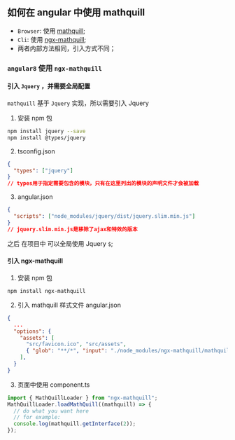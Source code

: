 ## 如何在 angular 中使用 mathquill

- `Browser`: 使用 [mathquill](https://www.npmjs.com/package/mathquill);
- `Cli`: 使用 [ngx-mathquill](https://www.npmjs.com/package/ngx-mathquill);
- 两者内部方法相同，引入方式不同；

### `angular8` 使用 `ngx-mathquill`

#### 引入 `Jquery` ，并需要全局配置

`mathquill` 基于 `Jquery` 实现，所以需要引入 Jquery

1. 安装 npm 包

```bash
npm install jquery --save
npm install @types/jquery
```

2. tsconfig.json

```json
{
  "types": ["jquery"]
}
// types用于指定需要包含的模块，只有在这里列出的模块的声明文件才会被加载
```

3. angular.json

```json
{
  "scripts": ["node_modules/jquery/dist/jquery.slim.min.js"]
}
// jquery.slim.min.js是移除了ajax和特效的版本
```

之后 在项目中 可以全局使用 Jquery `$`;

#### 引入 ngx-mathquill

1. 安装 npm 包

```dash
npm install ngx-mathquill
```

2. 引入 mathquill 样式文件
   angular.json

```json
{
  ...
  "options": {
    "assets": [
      "src/favicon.ico", "src/assets",
      { "glob": "**/*", "input": "./node_modules/ngx-mathquill/mathquill/", "output": "./mathquill/" }
    ],
  }
}
```

3. 页面中使用
   component.ts

```js
import { MathQuillLoader } from "ngx-mathquill";
MathQuillLoader.loadMathQuill((mathquill) => {
  // do what you want here
  // for example:
  console.log(mathquill.getInterface(2));
});
```

